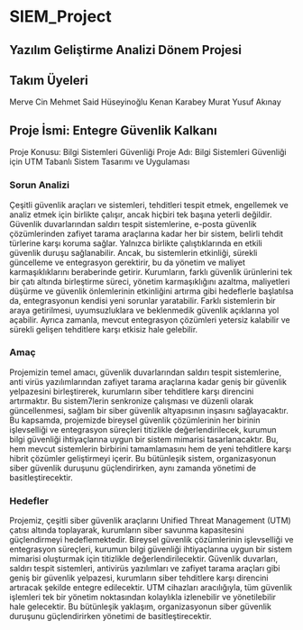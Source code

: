 # SIEM_Project

## Yazılım Geliştirme Analizi Dönem Projesi

## Takım Üyeleri

Merve Cin
Mehmet Said Hüseyinoğlu
Kenan Karabey
Murat Yusuf Akınay

## Proje İsmi: Entegre Güvenlik Kalkanı

Proje Konusu: Bilgi Sistemleri Güvenliği
Proje Adı: Bilgi Sistemleri Güvenliği için UTM Tabanlı Sistem Tasarımı ve Uygulaması

### Sorun Analizi

Çeşitli güvenlik araçları ve sistemleri, tehditleri tespit etmek, engellemek ve analiz etmek için
birlikte çalışır, ancak hiçbiri tek başına yeterli değildir. Güvenlik duvarlarından saldırı tespit
sistemlerine, e-posta güvenlik çözümlerinden zafiyet tarama araçlarına kadar her bir sistem,
belirli tehdit türlerine karşı koruma sağlar. Yalnızca birlikte çalıştıklarında en etkili güvenlik
duruşu sağlanabilir. Ancak, bu sistemlerin etkinliği, sürekli güncelleme ve entegrasyon
gerektirir, bu da yönetim ve maliyet karmaşıklıklarını beraberinde getirir.
Kurumların, farklı güvenlik ürünlerini tek bir çatı altında birleştirme süreci, yönetim
karmaşıklığını azaltma, maliyetleri düşürme ve güvenlik önlemlerinin etkinliğini artırma gibi
hedeflerle başlatılsa da, entegrasyonun kendisi yeni sorunlar yaratabilir. Farklı sistemlerin bir
araya getirilmesi, uyumsuzluklara ve beklenmedik güvenlik açıklarına yol açabilir. Ayrıca
zamanla, mevcut entegrasyon çözümleri yetersiz kalabilir ve sürekli gelişen tehditlere karşı
etkisiz hale gelebilir.

### Amaç

Projemizin temel amacı, güvenlik duvarlarından saldırı tespit sistemlerine, anti virüs
yazılımlarından zafiyet tarama araçlarına kadar geniş bir güvenlik yelpazesini birleştirerek,
kurumların siber tehditlere karşı direncini artırmaktır. Bu sistem7lerin senkronize çalışması ve
düzenli olarak güncellenmesi, sağlam bir siber güvenlik altyapısının inşasını sağlayacaktır.
Bu kapsamda, projemizde bireysel güvenlik çözümlerinin her birinin işlevselliği ve
entegrasyon süreçleri titizlikle değerlendirilecek, kurumun bilgi güvenliği ihtiyaçlarına uygun
bir sistem mimarisi tasarlanacaktır. Bu, hem mevcut sistemlerin birbirini tamamlamasını hem
de yeni tehditlere karşı hibrit çözümler geliştirmeyi içerir. Bu bütünleşik sistem,
organizasyonun siber güvenlik duruşunu güçlendirirken, aynı zamanda yönetimi de
basitleştirecektir.

### Hedefler

Projemiz, çeşitli siber güvenlik araçlarını Unified Threat Management (UTM) çatısı altında
toplayarak, kurumların siber savunma kapasitesini güçlendirmeyi hedeflemektedir.
Bireysel güvenlik çözümlerinin işlevselliği ve entegrasyon süreçleri, kurumun bilgi güvenliği
ihtiyaçlarına uygun bir sistem mimarisi oluşturmak için titizlikle değerlendirilecektir.
Güvenlik duvarları, saldırı tespit sistemleri, antivirüs yazılımları ve zafiyet tarama araçları
gibi geniş bir güvenlik yelpazesi, kurumların siber tehditlere karşı direncini artıracak şekilde
entegre edilecektir.
UTM cihazları aracılığıyla, tüm güvenlik işlemleri tek bir yönetim noktasından kolaylıkla
izlenebilir ve yönetilebilir hale gelecektir. Bu bütünleşik yaklaşım, organizasyonun siber
güvenlik duruşunu güçlendirirken yönetimi de basitleştirecektir.

